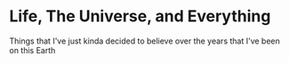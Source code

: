 # Life, The Universe, and Everything
Things that I've just kinda decided to believe over the years that I've been on this Earth
